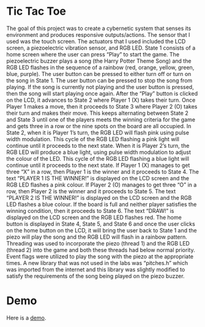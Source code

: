 # Tic Tac Toe
The goal of this project was to create a cybernetic system that senses its environment and produces responsive outputs/actions.  The sensor that I used was the touch screen. The actuators that I used included the LCD screen, a piezoelectric vibration sensor, and RGB LED. State 1 consists of a home screen where the user can press “Play” to start the game. The piezoelectric buzzer plays a song (the Harry Potter Theme Song) and the RGB LED flashes in the sequence of a rainbow (red, orange, yellow, green, blue, purple). The user button can be pressed to either turn off or turn on the song in State 1. The user button can be pressed to stop the song from playing. If the song is currently not playing and the user button is pressed, then the song will start playing once again. After the “Play” button is clicked on the LCD, it advances to State 2 where Player 1 (X) takes their turn. Once Player 1 makes a move, then it proceeds to State 3 where Player 2 (O) takes their turn and makes their move. This keeps alternating between State 2 and State 3 until one of the players meets the winning criteria for the game and gets three in a row or the nine spots on the board are all occupied. In State 2, when it is Player 1’s turn, the RGB LED will flash pink using pulse width modulation. This cycle of the RGB LED flashing a pink light will continue until it proceeds to the next state. When it is Player 2’s turn, the RGB LED will produce a blue light, using pulse width modulation to adjust the colour of the LED. This cycle of the RGB LED flashing a blue light will continue until it proceeds to the next state. If Player 1 (X) manages to get three “X” in a row, then Player 1 is the winner and it proceeds to State 4. The text “PLAYER 1 IS THE WINNER!” is displayed on the LCD screen and the RGB LED flashes a pink colour. If Player 2 (O) manages to get three “O” in a row, then Player 2 is the winner and it proceeds to State 5. The text “PLAYER 2 IS THE WINNER!” is displayed on the LCD screen and the RGB LED flashes a blue colour. If the board is full and neither player satisfies the winning condition, then it proceeds to State 6. The text “DRAW!” is displayed on the LCD screen and the RGB LED flashes red. The home button is displayed in State 4, State 5, and State 6 and once the user clicks on the home button on the LCD, it will bring the user back to State 1 and the piezo will play the song and the RGB LED will flash in a rainbow pattern. Threading was used to incorporate the piezo (thread 1) and the RGB LED (thread 2) into the game and both these threads had below normal priority. Event flags were utilized to play the song with the piezo at the appropriate times. A new library that was not used in the labs was “pitches.h” which was imported from the internet and this library was slightly modified to satisfy the requirements of the song being played on the piezo buzzer.

# Demo
Here is a [demo](https://youtube.com/shorts/yuFQrI2FPZ4).
